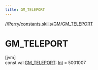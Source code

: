 ```yaml
---
title: GM_TELEPORT
---
```

//[Perry](../../../index.html)/[constants.skills](../index.html)/[GM](index.html)/[GM_TELEPORT](-g-m_-t-e-l-e-p-o-r-t.html)



# GM_TELEPORT



[jvm]\
const val [GM_TELEPORT](-g-m_-t-e-l-e-p-o-r-t.html): [Int](https://kotlinlang.org/api/latest/jvm/stdlib/kotlin/-int/index.html) = 5001007




